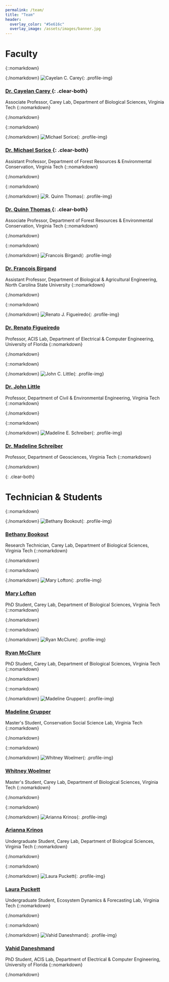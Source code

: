 ```yaml
---
permalink: /team/
title: "Team"
header:
  overlay_color: "#5e616c"
  overlay_image: /assets/images/banner.jpg
---
```


# Faculty

{::nomarkdown}<div><div class="one-fourth">{:/nomarkdown}
![Cayelan C. Carey](../assets/images/cayelan.jpg){: .profile-img}
### [Dr. Cayelan Carey <i class="fa fa-link"></i>](http://www.carey.biol.vt.edu/){: .clear-both}


Associate Professor, Carey Lab, Department of Biological Sciences, Virginia Tech
{::nomarkdown}</div>{:/nomarkdown}


{::nomarkdown}<div class="one-fourth">{:/nomarkdown}
![Michael Sorice](../assets/images/mike.jpg){: .profile-img}
### [Dr. Michael Sorice <i class="fa fa-link"></i>](https://www.sorice.frec.vt.edu/){: .clear-both}


Assistant Professor, Department of Forest Resources & Environmental Conservation, Virginia Tech
{::nomarkdown}</div>{:/nomarkdown}


{::nomarkdown}<div class="one-fourth-last">{:/nomarkdown}
![R. Quinn Thomas](../assets/images/quinn.jpg){: .profile-img}
### [Dr. Quinn Thomas <i class="fa fa-link"></i>](https://www.epics.frec.vt.edu/){: .clear-both}


Associate Professor, Department of Forest Resources & Environmental Conservation, Virginia Tech
{::nomarkdown}</div></div>{:/nomarkdown}


{::nomarkdown}<div><div class="one-fourth clear-both">{:/nomarkdown}
![Francois Birgand](../assets/images/francois.jpg){: .profile-img}
### [Dr. Francois Birgand <i class="fa fa-link"></i>](https://francoisbirgand.github.io/)

Assistant Professor, Department of Biological & Agricultural Engineering, North Carolina State University
{::nomarkdown}</div>{:/nomarkdown}


{::nomarkdown}<div class="one-fourth">{:/nomarkdown}
![Renato J. Figueiredo](../assets/images/renato.jpg){: .profile-img}
### [Dr. Renato Figueiredo <i class="fa fa-link"></i>](https://www.acis.ufl.edu/people/renatof)

Professor, ACIS Lab, Department of Electrical & Computer Engineering, University of Florida
{::nomarkdown}</div>{:/nomarkdown}


{::nomarkdown}<div class="one-fourth">{:/nomarkdown}
![John C. Little](../assets/images/john.jpg){: .profile-img}
### [Dr. John Little <i class="fa fa-link"></i>](http://www.globalchange.vt.edu/john-little/)

Professor, Department of Civil & Environmental Engineering, Virginia Tech
{::nomarkdown}</div>{:/nomarkdown}


{::nomarkdown}<div class="one-fourth-last">{:/nomarkdown}
![Madeline E. Schreiber](../assets/images/maddy.jpg){: .profile-img}
### [Dr. Madeline Schreiber <i class="fa fa-link"></i>](https://www.globalchange.vt.edu/madeline-schreiber/)

Professor, Department of Geosciences, Virginia Tech
{::nomarkdown}</div></div>{:/nomarkdown}


{: .clear-both}

# Technician & Students

{::nomarkdown}<div><div class="one-fourth">{:/nomarkdown}
![Bethany Bookout](../assets/images/bethany.jpg){: .profile-img}
### [Bethany Bookout <i class="fa fa-link"></i>](https://www.carey.biol.vt.edu/?page_id=1293)

Research Technician, Carey Lab, Department of Biological Sciences, Virginia Tech
{::nomarkdown}</div>{:/nomarkdown}


{::nomarkdown}<div class="one-fourth">{:/nomarkdown}
![Mary Lofton](../assets/images/mary.jpg){: .profile-img}
### [Mary Lofton <i class="fa fa-link"></i>](http://www.globalchange.vt.edu/mary-lofton/)

PhD Student, Carey Lab, Department of Biological Sciences, Virginia Tech
{::nomarkdown}</div>{:/nomarkdown}


{::nomarkdown}<div class="one-fourth">{:/nomarkdown}
![Ryan McClure](../assets/images/ryan.jpg){: .profile-img}
### [Ryan McClure <i class="fa fa-link"></i>](http://www.globalchange.vt.edu/ryan-mcclure/)

PhD Student, Carey Lab, Department of Biological Sciences, Virginia Tech
{::nomarkdown}</div>{:/nomarkdown}


{::nomarkdown}<div class="one-fourth-last">{:/nomarkdown}
![Madeline Grupper](../assets/images/madeline.jpg){: .profile-img}
### [Madeline Grupper <i class="fa fa-link"></i>](https://www.sorice.frec.vt.edu/maddy-grupper/)

Master's Student, Conservation Social Science Lab, Virginia Tech
{::nomarkdown}</div>{:/nomarkdown}


{::nomarkdown}<div class="one-fourth clear-both">{:/nomarkdown}
![Whitney Woelmer](../assets/images/whitney.jpg){: .profile-img}
### [Whitney Woelmer <i class="fa fa-link"></i>](https://www.carey.biol.vt.edu/?page_id=1289)

Master's Student, Carey Lab, Department of Biological Sciences, Virginia Tech
{::nomarkdown}</div>{:/nomarkdown}


{::nomarkdown}<div class="one-fourth">{:/nomarkdown}
![Arianna Krinos](../assets/images/arianna.jpg){: .profile-img}
### [Arianna Krinos <i class="fa fa-link"></i>](https://github.com/akrinos)

Undergraduate Student, Carey Lab, Department of Biological Sciences, Virginia Tech
{::nomarkdown}</div>{:/nomarkdown}


{::nomarkdown}<div class="one-fourth">{:/nomarkdown}
![Laura Puckett](../assets/images/laura.jpg){: .profile-img}
### [Laura Puckett <i class="fa fa-link"></i>](https://www.epics.frec.vt.edu/?page_id=65)

Undergraduate Student, Ecosystem Dynamics & Forecasting Lab, Virginia Tech
{::nomarkdown}</div>{:/nomarkdown}


{::nomarkdown}<div class="one-fourth-last">{:/nomarkdown}
![Vahid Daneshmand](../assets/images/vahid.jpg){: .profile-img}
### [Vahid Daneshmand <i class="fa fa-link"></i>](https://www.acis.ufl.edu/people/vdaneshmand)

PhD Student, ACIS Lab, Department of Electrical & Computer Engineering, University of Florida
{::nomarkdown}</div></div>{:/nomarkdown}